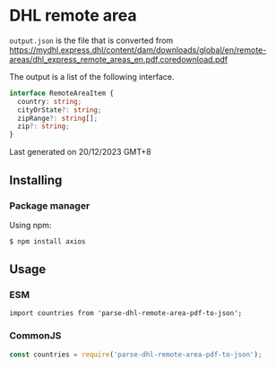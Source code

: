 # DHL remote area
`output.json` is the file that is converted from https://mydhl.express.dhl/content/dam/downloads/global/en/remote-areas/dhl_express_remote_areas_en.pdf.coredownload.pdf

The output is a list of the following interface.


```typescript
interface RemoteAreaItem {
  country: string;
  cityOrState?: string;
  zipRange?: string[];
  zip?: string;
}
```

Last generated on 20/12/2023 GMT+8

## Installing

### Package manager

Using npm:

```bash
$ npm install axios
```


## Usage

### ESM
```ecmascript 6
import countries from 'parse-dhl-remote-area-pdf-to-json';
```

### CommonJS

```js
const countries = require('parse-dhl-remote-area-pdf-to-json');
```